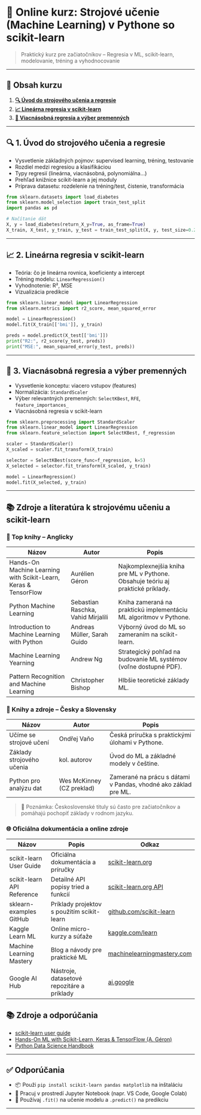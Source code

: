 # 🤖 Online kurz: Strojové učenie (Machine Learning) v Pythone so scikit-learn

> Praktický kurz pre začiatočníkov – Regresia v ML, scikit-learn, modelovanie, tréning a vyhodnocovanie

---

## 📘 Obsah kurzu

01. [**🔍 Úvod do strojového učenia a regresie**](#uvod-ml-regresia)  
02. [**📈 Lineárna regresia v scikit-learn**](#linearna-regresia)  
03. [**🧮 Viacnásobná regresia a výber premenných**](#viacnasobna-regresia)

---

<a name="uvod-ml-regresia"></a>
## 🔍 1. Úvod do strojového učenia a regresie

- Vysvetlenie základných pojmov: supervised learning, tréning, testovanie
- Rozdiel medzi regresiou a klasifikáciou
- Typy regresií (lineárna, viacnásobná, polynomiálna...)
- Prehľad knižnice scikit-learn a jej moduly
- Príprava datasetu: rozdelenie na tréning/test, čistenie, transformácia

```python
from sklearn.datasets import load_diabetes
from sklearn.model_selection import train_test_split
import pandas as pd

# Načítanie dát
X, y = load_diabetes(return_X_y=True, as_frame=True)
X_train, X_test, y_train, y_test = train_test_split(X, y, test_size=0.2, random_state=42)
```

---

<a name="linearna-regresia"></a>
## 📈 2. Lineárna regresia v scikit-learn

- Teória: čo je lineárna rovnica, koeficienty a intercept
- Tréning modelu: `LinearRegression()`
- Vyhodnotenie: R², MSE
- Vizualizácia predikcie

```python
from sklearn.linear_model import LinearRegression
from sklearn.metrics import r2_score, mean_squared_error

model = LinearRegression()
model.fit(X_train[['bmi']], y_train)

preds = model.predict(X_test[['bmi']])
print("R2:", r2_score(y_test, preds))
print("MSE:", mean_squared_error(y_test, preds))
```

---

<a name="viacnasobna-regresia"></a>
## 🧮 3. Viacnásobná regresia a výber premenných

- Vysvetlenie konceptu: viacero vstupov (features)
- Normalizácia: `StandardScaler`
- Výber relevantných premenných: `SelectKBest`, `RFE`, `feature_importances_`
- Viacnásobná regresia v scikit-learn

```python
from sklearn.preprocessing import StandardScaler
from sklearn.linear_model import LinearRegression
from sklearn.feature_selection import SelectKBest, f_regression

scaler = StandardScaler()
X_scaled = scaler.fit_transform(X_train)

selector = SelectKBest(score_func=f_regression, k=5)
X_selected = selector.fit_transform(X_scaled, y_train)

model = LinearRegression()
model.fit(X_selected, y_train)
```

---

## 📚 Zdroje a literatúra k strojovému učeniu a scikit-learn

### 📘 Top knihy – Anglicky

| Názov | Autor | Popis |
|-------|-------|-------|
| Hands-On Machine Learning with Scikit-Learn, Keras & TensorFlow | Aurélien Géron | Najkomplexnejšia kniha pre ML v Pythone. Obsahuje teóriu aj praktické príklady. |
| Python Machine Learning | Sebastian Raschka, Vahid Mirjalili | Kniha zameraná na praktickú implementáciu ML algoritmov v Pythone. |
| Introduction to Machine Learning with Python | Andreas Müller, Sarah Guido | Výborný úvod do ML so zameraním na scikit-learn. |
| Machine Learning Yearning | Andrew Ng | Strategický pohľad na budovanie ML systémov (voľne dostupné PDF). |
| Pattern Recognition and Machine Learning | Christopher Bishop | Hlbšie teoretické základy ML. |

### 📙 Knihy a zdroje – Česky a Slovensky

| Názov | Autor | Popis |
|-------|-------|-------|
| Učíme se strojové učení | Ondřej Vaňo | Česká príručka s praktickými úlohami v Pythone. |
| Základy strojového učenia | kol. autorov | Úvod do ML a základné modely v češtine. |
| Python pro analýzu dat | Wes McKinney (CZ preklad) | Zamerané na prácu s dátami v Pandas, vhodné ako základ pre ML. |

> 🧠 Poznámka: Československé tituly sú často pre začiatočníkov a pomáhajú pochopiť základy v rodnom jazyku.

### 🌐 Oficiálna dokumentácia a online zdroje

| Názov | Popis | Odkaz |
|-------|--------|--------|
| scikit-learn User Guide | Oficiálna dokumentácia a príručky | [scikit-learn.org](https://scikit-learn.org/stable/user_guide.html) |
| scikit-learn API Reference | Detailné API popisy tried a funkcií | [scikit-learn.org API](https://scikit-learn.org/stable/modules/classes.html) |
| sklearn-examples GitHub | Príklady projektov s použitím scikit-learn | [github.com/scikit-learn](https://github.com/scikit-learn/scikit-learn) |
| Kaggle Learn ML | Online micro-kurzy a súťaže | [kaggle.com/learn](https://www.kaggle.com/learn/intro-to-machine-learning) |
| Machine Learning Mastery | Blog a návody pre praktické ML | [machinelearningmastery.com](https://machinelearningmastery.com) |
| Google AI Hub | Nástroje, datasetové repozitáre a príklady | [ai.google](https://ai.google/tools/) |

## 📚 Zdroje a odporúčania

- [scikit-learn user guide](https://scikit-learn.org/stable/user_guide.html)
- [Hands-On ML with Scikit-Learn, Keras & TensorFlow (A. Géron)](https://www.oreilly.com/library/view/hands-on-machine-learning/9781492032632/)
- [Python Data Science Handbook](https://jakevdp.github.io/PythonDataScienceHandbook/)

---

## ✅ Odporúčania

- 📦 Použi `pip install scikit-learn pandas matplotlib` na inštaláciu
- 🧪 Pracuj v prostredí Jupyter Notebook (napr. VS Code, Google Colab)
- 💾 Používaj `.fit()` na učenie modelu a `.predict()` na predikciu

---

